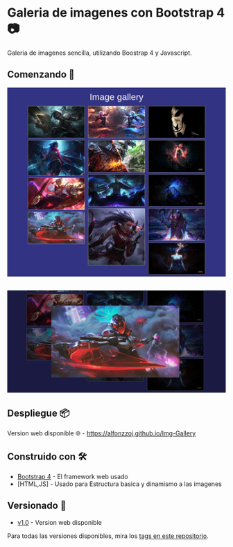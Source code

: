 # Galeria de imagenes con Bootstrap 4 :camera:

Galeria de imagenes sencilla, utilizando Boostrap 4 y Javascript.

## Comenzando 🚀

![alt tag](https://github.com/Alfonzzoj/Img-Gallery/blob/master/screenshot/screen.png)
##
![alt tag](https://github.com/Alfonzzoj/Img-Gallery/blob/master/screenshot/screen2.png)

## Despliegue 📦

Version web disponible :globe_with_meridians: - https://alfonzzoj.github.io/Img-Gallery 

## Construido con 🛠️

* [Bootstrap 4](https://getbootstrap.com/)  - El framework web usado
* [HTML,JS]                                 - Usado para Estructura basica y dinamismo a las imagenes

## Versionado 📌

* [v1.0](https://github.com/Alfonzzoj/Img-Gallery/releases/tag/v1.0)              - Version web disponible

Para todas las versiones disponibles, mira los [tags en este repositorio](https://github.com/Alfonzzoj/Img-Gallery/tags).
